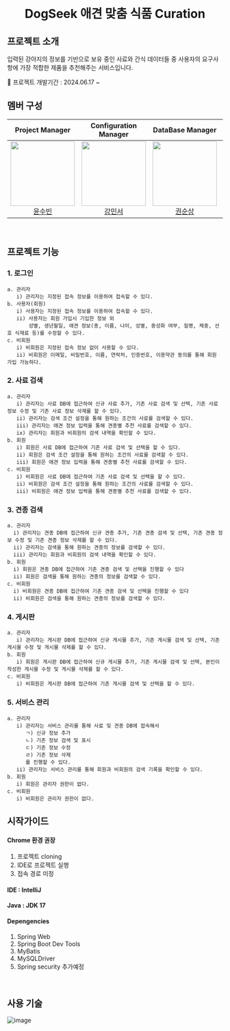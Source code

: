 <br>
<h1 align="middle" style="text-weight: bold">DogSeek 애견 맞춤 식품 Curation</h1>


## 프로젝트 소개
입력된 강아지의 정보를 기반으로 보유 중인 사료와 간식 데이터들 중 사용자의 요구사항에 가장 적합한 제품을 추천해주는 서비스입니다.
<br>

🚩 프로젝트 개발기간 : 2024.06.17 ~

## 멤버 구성
<div align="center">

| **Project Manager** | **Configuration Manager** | **DataBase Manager** | **DataBase Manager** | **DataBase Manager** | **DataBase Manager** |
| :------: |  :------: | :------: | :------: | :------: | :------: |
| [<img src="https://avatars.githubusercontent.com/u/134928447?v=4" height=150 width=150> <br/> 윤수빈](https://github.com/nunu1101) | [<img src="https://avatars.githubusercontent.com/u/155221216?v=4" height=150 width=150> <br/> 강민서](https://github.com/KANGMINSEO0) | [<img src="https://avatars.githubusercontent.com/u/157683193?v=4" height=150 width=150> <br/> 권순상](https://github.com/sunskwon) | [<img src="https://avatars.githubusercontent.com/u/157683190?v=4" height=150 width=150> <br/> 구예성](https://github.com/KUYESUNG) | [<img src="https://avatars.githubusercontent.com/u/152046800?v=4" height=150 width=150> <br/> 조은성](https://github.com/eunseongjo) | [<img src="https://avatars.githubusercontent.com/u/159097835?v=4" height=150 width=150> <br/> 박진현](https://github.com/0COK0) |
</div>
<br>

## 프로젝트 기능
### 1. 로그인<br>
    a. 관리자
       i) 관리자는 지정된 접속 정보를 이용하여 접속할 수 있다.
    b. 사용자(회원)
       i) 사용자는 지정된 접속 정보를 이용하여 접속할 수 있다.
       ii) 사용자는 회원 가입시 기입한 정보 외
           성별, 생년월일, 애견 정보(종, 이름, 나이, 성별, 중성화 여부, 질병, 체중, 선호 식재료 등)를 수정할 수 있다.
    c. 비회원
       i) 비회원은 지정된 접속 정보 없이 사용할 수 있다.
       ii) 비회원은 이메일, 비밀번호, 이름, 연락처, 인증번호, 이용약관 동의를 통해 회원 가입 가능하다.

### 2. 사료 검색<br>
    a. 관리자
       i) 관리자는 사료 DB에 접근하여 신규 사료 추가, 기존 사료 검색 및 선택, 기존 사료 정보 수정 및 기존 사료 정보 삭제를 할 수 있다.
       ii) 관리자는 검색 조건 설정을 통해 원하는 조건의 사료를 검색할 수 있다.
       iii) 관리자는 애견 정보 입력을 통해 견종별 추천 사료를 검색할 수 있다.
       ix) 관리자는 회원과 비회원의 검색 내역을 확인할 수 있다.
    b. 회원
       i) 회원은 사료 DB에 접근하여 기존 사료 검색 및 선택을 할 수 있다.
       ii) 회원은 검색 조건 설정을 통해 원하는 조건의 사료를 검색할 수 있다.
       iii) 회원은 애견 정보 입력을 통해 견종별 추천 사료를 검색할 수 있다.
    c. 비회원
       i) 비회원은 사료 DB에 접근하여 기존 사료 검색 및 선택을 할 수 있다.
       ii) 비회원은 검색 조건 설정을 통해 원하는 조건의 사료를 검색할 수 있다.
       iii) 비회원은 애견 정보 입력을 통해 견종별 추천 사료를 검색할 수 있다.

### 3. 견종 검색<br>
    a. 관리자
      i) 관리자는 견종 DB에 접근하여 신규 견종 추가, 기존 견종 검색 및 선택, 기존 견종 정보 수정 및 기존 견종 정보 삭제를 할 수 있다.
      ii) 관리자는 검색을 통해 원하는 견종의 정보를 검색할 수 있다.
      iii) 관리자는 회원과 비회원의 검색 내역을 확인할 수 있다.
    b. 회원
      i) 회원은 견종 DB에 접근하여 기존 견종 검색 및 선택을 진행할 수 있다
      ii) 회원은 검색을 통해 원하는 견종의 정보를 검색할 수 있다.
    c. 비회원
      i) 비회원은 견종 DB에 접근하여 기존 견종 검색 및 선택을 진행할 수 있다
      ii) 비회원은 검색을 통해 원하는 견종의 정보를 검색할 수 있다.

### 4. 게시판<br>
    a. 관리자
       i) 관리자는 게시판 DB에 접근하여 신규 게시물 추가, 기존 게시물 검색 및 선택, 기존 게시물 수정 및 게시물 삭제를 할 수 있다.
    b. 회원
       i) 회원은 게시판 DB에 접근하여 신규 게시물 추가, 기존 게시물 검색 및 선택, 본인이 작성한 게시물 수정 및 게시물 삭제를 할 수 있다.
    c. 비회원
       i) 비회원은 게시판 DB에 접근하여 기존 게시물 검색 및 선택을 할 수 있다.     

### 5. 서비스 관리<br>
    a. 관리자
       i) 관리자는 서비스 관리를 통해 사료 및 견종 DB에 접속해서
          ㄱ) 신규 정보 추가
          ㄴ) 기존 정보 검색 및 표시
          ㄷ) 기존 정보 수정
          ㄹ) 기존 정보 삭제
          를 진행할 수 있다.
       ii) 관리자는 서비스 관리를 통해 회원과 비회원의 검색 기록을 확인할 수 있다.
    b. 회원
       i) 회원은 관리자 권한이 없다.
    c. 비회원
       i) 비회원은 관리자 권한이 없다.

## 시작가이드
#### Chrome 환경 권장
 1. 프로젝트 cloning
 2. IDE로 프로젝트 실행
 3. 접속 경로 미정

#### IDE :  IntelliJ
#### Java : JDK 17
#### Depengencies
 1. Spring Web
 2. Spring Boot Dev Tools
 3. MyBatis
 4. MySQLDriver
 5. Spring security
    추가예정

<br>

## 사용 기술
![image](https://github.com/Dogpamines/DogSeek/assets/155221216/2bf64aac-dae4-4457-b2bd-f15f3825e947)<br>

